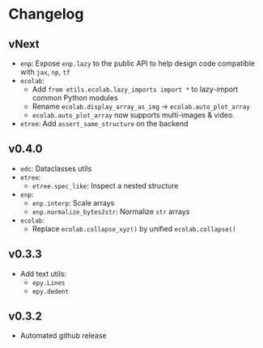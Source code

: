 # Changelog

## vNext

* `enp`: Expose `enp.lazy` to the public API to help design code compatible
  with `jax`, `np`, `tf`
* `ecolab`:
  * Add `from etils.ecolab.lazy_imports import *` to lazy-import common
  Python modules
  * Rename `ecolab.display_array_as_img` -> `ecolab.auto_plot_array`
  * `ecolab.auto_plot_array` now supports multi-images & video.
* `etree`: Add `assert_same_structure` on the backend

## v0.4.0

* `edc`: Dataclasses utils
* `etree`:
  * `etree.spec_like`: Inspect a nested structure
* `enp`:
  * `enp.interp`: Scale arrays
  * `enp.normalize_bytes2str`: Normalize `str` arrays
* `ecolab`:
    * Replace `ecolab.collapse_xyz()` by unified `ecolab.collapse()`

## v0.3.3

* Add text utils:
  * `epy.Lines`
  * `epy.dedent`

## v0.3.2

* Automated github release
